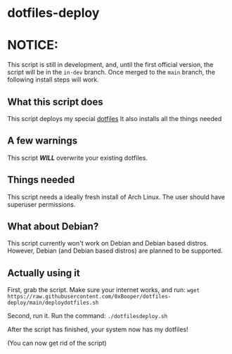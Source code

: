# dotfiles-deploy

# NOTICE:
This script is still in development, and, until the first official version, the script will be in the `in-dev` branch.
Once merged to the `main` branch, the following install steps will work.

## What this script does
This script deploys my special [dotfiles](https://github.com/0xBooper/dotfiles)
It also installs all the things needed

## A few warnings
This script ***WILL*** overwrite your existing dotfiles.

## Things needed 
This script needs a ideally fresh install of Arch Linux.
The user should have superuser permissions.

## What about Debian?
This script currently won't work on Debian and Debian based distros.
However, Debian (and Debian based distros) are planned to be supported.

## Actually using it
First, grab the script. Make sure your internet works, and run:
`wget https://raw.githubusercontent.com/0xBooper/dotfiles-deploy/main/deploydotfiles.sh`

Second, run it. Run the command:
`./dotfilesdeploy.sh`

After the script has finished, your system now has my dotfiles!

(You can now get rid of the script)


